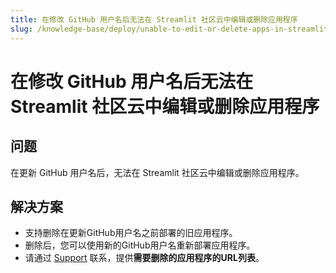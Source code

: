 ```yaml
---
title: 在修改 GitHub 用户名后无法在 Streamlit 社区云中编辑或删除应用程序
slug: /knowledge-base/deploy/unable-to-edit-or-delete-apps-in-streamlit-community-cloud-after-modifying-github-username
---
```


# 在修改 GitHub 用户名后无法在 Streamlit 社区云中编辑或删除应用程序

## 问题

在更新 GitHub 用户名后，无法在 Streamlit 社区云中编辑或删除应用程序。

## 解决方案

- 支持删除在更新GitHub用户名之前部署的旧应用程序。
- 删除后，您可以使用新的GitHub用户名重新部署应用程序。
- 请通过 [Support](mailto:support@streamlit.io) 联系，提供**需要删除的应用程序的URL列表**。

